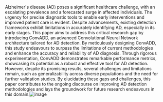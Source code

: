 Alzheimer's disease (AD) poses a significant healthcare challenge, with an escalating prevalence and a forecasted surge in affected individuals. The urgency for precise diagnostic tools to enable early interventions and improved patient care is evident. Despite advancements, existing detection frameworks exhibit limitations in accurately identifying AD, especially in its early stages. This paper aims to address this critical research gap by introducing ConvADD, an advanced Convolutional Neural Network architecture tailored for AD detection. By meticulously designing ConvADD, this study endeavours to surpass the limitations of current methodologies and enhance the accuracy and reliability of AD diagnosis. Through rigorous experimentation, ConvADD demonstrates remarkable performance metrics, showcasing its potential as a robust and effective tool for AD detection. However, despite its promising results, several challenges and limitations remain, such as generalizability across diverse populations and the need for further validation studies. By elucidating these gaps and challenges, this paper contributes to the ongoing discourse on improving AD detection methodologies and lays the groundwork for future research endeavours in this domain.![image](https://github.com/MAlsubaie/ConvADD/assets/85856229/562dcac3-7562-4700-a938-5d224756c97d)

